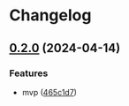 # Changelog

## [0.2.0](https://github.com/pythoninthegrass/twu/compare/v0.1.0...v0.2.0) (2024-04-14)

### Features

* mvp ([465c1d7](https://github.com/pythoninthegrass/twu/commit/465c1d7bfc2bb1ea227de8d76e29088e503fcfef))
